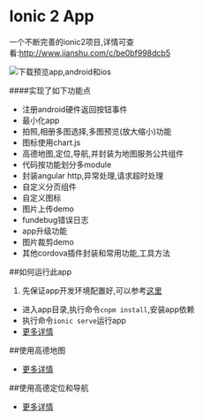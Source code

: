 Ionic 2 App 
=====================
一个不断完善的ionic2项目,详情可查看:http://www.jianshu.com/c/be0bf998dcb5

![下载预览app,android和ios](http://omzo595hi.bkt.clouddn.com/download.png)

####实现了如下功能点
* 注册android硬件返回按钮事件
* 最小化app
* 拍照,相册多图选择,多图预览(放大缩小)功能
* 图标使用chart.js
* 高德地图,定位,导航,并封装为地图服务公共组件
* 代码按功能划分多module
* 封装angular http,异常处理,请求超时处理
* 自定义分页组件
* 自定义图标
* 图片上传demo
* fundebug错误日志
* app升级功能
* 图片裁剪demo
* 其他cordova插件封装和常用功能,工具方法

##如何运行此app
1.  先保证app开发环境配置好,可以参考[这里](http://www.jianshu.com/p/1f1205602ce0)
* 进入app目录,执行命令`cnpm install`,安装app依赖
* 执行命令`ionic serve`运行app
* [更多详情](http://www.jianshu.com/p/836392297eb9)

##使用高德地图
* [更多详情](http://www.jianshu.com/p/4de365c55668)


##使用高德定位和导航
* [更多详情](http://www.jianshu.com/p/85aceaee3b35)
